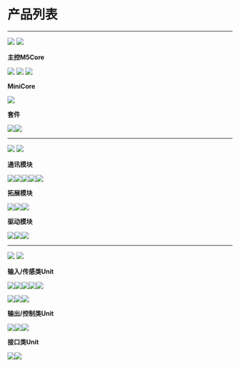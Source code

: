 # 产品列表

***

<img src='assets/img/product_pics/1.jpg'> <img src='assets/img/product_pics/cores.png'>

**主控M5Core**

[![](https://img-blog.csdnimg.cn/20181210155042186.jpg)](zh_CN/product_documents/m5stack-core/m5core_basic) [![](https://img-blog.csdnimg.cn/20181210155059380.jpg)](zh_CN/product_documents/m5stack-core/m5core_gray) [![](https://img-blog.csdnimg.cn/20181210155116910.jpg)](zh_CN/product_documents/m5stack-core/m5core_fire)

<!-- |[BASIC](zh_CN/product_documents/m5stack-core/m5core_basic)|[GRAY](zh_CN/product_documents/m5stack-core/m5core_gray)|[FIRE](zh_CN/product_documents/m5stack-core/m5core_fire)| -->

**MiniCore**

[![](https://img-blog.csdnimg.cn/2018121015515360.jpg)](zh_CN/product_documents/m5stack-core/minicore_stick)

<!-- [M5Stick]() -->

**套件**

[![](https://img-blog.csdnimg.cn/20181210155134684.png)](zh_CN/product_documents/m5stack-core/m5go_iot_starter_kit)[![](https://img-blog.csdnimg.cn/20181210155938827.jpg)](zh_CN/product_documents/m5stack-core/face_kit)

<!-- |[M5GO Starter Kit]()|[FACES Kit]()| -->

***

<img src='assets/img/product_pics/2.jpg'> <img src='assets/img/product_pics/module.png'>

**通讯模块**

[![](https://img-blog.csdnimg.cn/20181210163322273.jpg)](zh_CN/product_documents/modules/module_gps)[![](https://img-blog.csdnimg.cn/20181210163333682.jpg)](zh_CN/product_documents/modules/module_lora)[![](https://img-blog.csdnimg.cn/20181210163345680.jpg)](zh_CN/product_documents/modules/module_sim800)[![](https://img-blog.csdnimg.cn/20181210163357400.jpg)](zh_CN/product_documents/modules/module_commu)[![](https://img-blog.csdnimg.cn/20181212111936228.jpg)](zh_CN/product_documents/modules/module_usb)

<!-- |[GPS]()|[LORA]()|[SIM800/GPRS/GSM]()|[COMMU]()| -->

**拓展模块**

[![](https://img-blog.csdnimg.cn/20181210163430353.jpg)](zh_CN/product_documents/modules/module_battery)[![](https://img-blog.csdnimg.cn/20181210163857125.jpg)](zh_CN/product_documents/modules/module_proto)[![](https://img-blog.csdnimg.cn/20181212110809815.png)](zh_CN/product_documents/modules/module_plus)

<!-- |[BATTERY]()|[PROTO]()| -->

**驱动模块**

[![](https://img-blog.csdnimg.cn/20181210163555583.jpg)](zh_CN/product_documents/modules/module_stepmotor)[![](https://img-blog.csdnimg.cn/20181210163610300.jpg)](zh_CN/product_documents/modules/module_servo)[![](https://img-blog.csdnimg.cn/2018121211200138.jpg)](zh_CN/product_documents/modules/module_lego+)

<!-- |[STEPMOTOR]()|[SERVO]()| -->

***

<img src='assets/img/product_pics/3.jpg'> <img src='assets/img/product_pics/unit.png'>

**输入/传感类Unit**

[![](https://img-blog.csdnimg.cn/20181211173622546.png)](zh_CN/product_documents/units/unit_env)[![](https://img-blog.csdnimg.cn/20181211174001353.png)](zh_CN/product_documents/units/unit_ir)[![](https://img-blog.csdnimg.cn/20181211174020278.png)](zh_CN/product_documents/units/unit_pir)[![](https://img-blog.csdnimg.cn/20181211174328827.png)](zh_CN/product_documents/units/unit_angle)[![](https://img-blog.csdnimg.cn/20181211174313215.png)](zh_CN/product_documents/units/unit_adc)

[![](https://img-blog.csdnimg.cn/20181211175208695.png)](zh_CN/product_documents/units/unit_dac)[![](https://img-blog.csdnimg.cn/20181211174349287.png)](zh_CN/product_documents/units/unit_button)[![](https://img-blog.csdnimg.cn/20181211175218426.png)](zh_CN/product_documents/units/unit_dual_button)

<!-- |[ADC]()|[数字模拟转换Unit]()|[单按键]()|[双按键]()| -->

**输出/控制类Unit**

[![](https://img-blog.csdnimg.cn/20181211174047354.png)](zh_CN/product_documents/units/unit_rgb)[![](https://img-blog.csdnimg.cn/20181211174057301.png)](zh_CN/product_documents/units/unit_relay)[![](https://img-blog.csdnimg.cn/20181211174111764.png)](zh_CN/product_documents/units/unit_neopixel)

**接口类Unit**

[![](https://img-blog.csdnimg.cn/20181211174142806.png)](zh_CN/product_documents/units/unit_hub)[![](https://img-blog.csdnimg.cn/20181211174154240.png)](zh_CN/product_documents/units/unit_396port)

<!-- <img src='assets/img/product_pics/1.jpg'> <img src='assets/img/product_pics/cores.png'>

| M5Core        | MiniCore      |
| :----------:  |:------------: |
| [BASIC](zh_CN/product_documents/m5stack-core/m5core_basic)         | [Stick](zh_CN/product_documents/m5stack-core/minicore_stick)         |
| [GRAY](zh_CN/product_documents/m5stack-core/m5core_gray)          | /            |
| [FIRE](zh_CN/product_documents/m5stack-core/m5core_fire)          | /            |
| [FACE Kit](zh_CN/product_documents/m5stack-core/face_kit)          | /            |
| [M5GO IOT Kit](zh_CN/product_documents/m5stack-core/m5go_iot_starter_kit)          | /            |


<img src='assets/img/product_pics/2.jpg'> <img src='assets/img/product_pics/module.png'>

| 无线通信模块      | 配件模块  | 控制模块   |
| :------------------:  |:------------------:| :--------------------:|
| [GPS](zh_CN/product_documents/modules/module_gps) | [PROTO](zh_CN/product_documents/modules/module_proto) | [STEPMOTOR](zh_CN/product_documents/modules/module_stepmotor)|
| [LORA](zh_CN/product_documents/modules/module_lora)                  | [BATTERY](zh_CN/product_documents/modules/module_battery)            | [SERVO](zh_CN/product_documents/modules/module_servo)                     |
| [SIM800/GPRS/GSM](zh_CN/product_documents/modules/module_sim800)                  | [BTC](zh_CN/product_documents/modules/module_btc)                | [COMMU](zh_CN/product_documents/modules/module_commu)                    |
| [LoRaWAN](zh_CN/product_documents/modules/module_lorawan)       | [PLUS](zh_CN/product_documents/modules/module_plus)                  | [LEGO+](zh_CN/product_documents/modules/module_lego+)                    |
| /                     | [USB](zh_CN/product_documents/modules/module_usb)                  | /                     |
| /                     | /                  | /                     |
| /                     | /                  | /                     |
| /                     | /                  | /                     |
| /                     | /                  | /                     |

<img src='assets/img/product_pics/5.jpg'> <img src='assets/img/product_pics/bases.png'>

|       |   |    |
| :------------------:  |:------------------:| :--------------------:|
| [M5GO底座](zh_CN/product_documents/bases/m5go_base)      | [PLC底座](zh_CN/product_documents/modules/module_plc)  | [FACE底座](zh_CN/product_documents/bases/face_base)   |
| [LAN底座](zh_CN/product_documents/bases/lan_base)      | /  | /   |
| [Node底座](zh_CN/product_documents/bases/node_base)      | /  | /   |

<img src='assets/img/product_pics/5.jpg'> <img src='assets/img/product_pics/accessory.png'>

|       |   |   |
| :------------------:  |:------------------:| :--------------------:|
| [LEGO-CABLE](zh_CN/product_documents/accessories/cables/lego_cable)      | [FRAME](zh_CN/product_documents/accessories/frame)  | /   |


<img src='assets/img/product_pics/3.jpg'> <img src='assets/img/product_pics/unit.png'>

| 输入/传感类Unit   | 输出/控制类Unit  | 接口类Unit   |
| :-------------------: |:------------------------: | :----------------:|
| [ENV](zh_CN/product_documents/units/unit_env)                   | [RGB](zh_CN/product_documents/units/unit_rgb)                       | [HUB](zh_CN/product_documents/units/unit_hub)               |
| [IR](zh_CN/product_documents/units/unit_ir)                    | [RELAY](zh_CN/product_documents/units/unit_relay)                         | [3.96PORT](zh_CN/product_documents/units/unit_396port)          |
| [PIR](zh_CN/product_documents/units/unit_pir)                   | [NeoPixel](zh_CN/product_documents/units/unit_neopixel)                         | /                 |
| [ANGLE](zh_CN/product_documents/units/unit_angle)                   | /                         | /                 |
| [EARTH/Moisture](zh_CN/product_documents/units/unit_earth)        | /                         | /                 |
| [LIGHT](zh_CN/product_documents/units/unit_light)                 | /                         | /                 |
| [MAKEY](zh_CN/product_documents/units/unit_makey)                   | /                         | /                 |
| [BUTTON](zh_CN/product_documents/units/unit_button)                   | /                         | /                 |
| [Dual-BUTTON](zh_CN/product_documents/units/unit_dual_button)                   | /                         | /                 |
| [JOYSTICK](zh_CN/product_documents/units/unit_joystick)                   | /                         | /                 |
| [THERMAL](zh_CN/product_documents/units/unit_thermal)                   | /                         | /                 |
| [ADC](zh_CN/product_documents/units/unit_adc)                   | /                         | /                 |
| [DAC](zh_CN/product_documents/units/unit_dac)                   | /                         | /                 |
| [Color Sensor](zh_CN/product_documents/units/unit_color_sensor)                   | /                         | /                 |
| [ToF](zh_CN/product_documents/units/unit_tof)                   | /                         | /                 |
| [ESP32Cam](zh_CN/product_documents/units/unit_esp32cam)         | / | / |
| [M5Camera](zh_CN/product_documents/units/unit_m5camera)         | / | / |
| [NCIR](zh_CN/product_documents/units/unit_ncir)                           | /                         | /                 |


<img src='assets/img/product_pics/4.jpg'> <img src='assets/img/product_pics/application.png'>

|       |   |   |
| :------------------:  |:------------------:| :--------------------:|
| [BALA](zh_CN/product_documents/applications/application_bala)      | [LidarBot](zh_CN/product_documents/applications/application_lidarbot)  | /   |


<img src='assets/img/product_pics/6.jpg'> <img src='assets/img/product_pics/tool.png'>

* [M5Stack USB Downloader](zh_CN/product_documents/tools/tool_usb_downloader) -->

<!-- GitHub Buttons -->
<script async defer src="https://buttons.github.io/buttons.js"></script>
